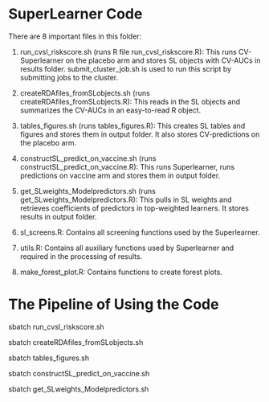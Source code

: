 SuperLearner Code
=================

There are 8 important files in this folder:

1.  run\_cvsl\_riskscore.sh (runs R file run\_cvsl\_riskscore.R): This runs CV-Superlearner on the placebo arm and stores SL objects with CV-AUCs in results folder. submit\_cluster\_job.sh is used to run this script by submitting jobs to the cluster.

2.  createRDAfiles\_fromSLobjects.sh (runs createRDAfiles\_fromSLobjects.R): This reads in the SL objects and summarizes the CV-AUCs in an easy-to-read R object.  

3.  tables\_figures.sh (runs tables\_figures.R): This creates SL tables and figures and stores them in output folder. It also stores CV-predictions on the placebo arm. 

4.  constructSL\_predict\_on\_vaccine.sh (runs constructSL\_predict\_on\_vaccine.R): This runs Superlearner, runs predictions on vaccine arm and stores them in output folder.

5. get\_SLweights\_Modelpredictors.sh (runs get\_SLweights\_Modelpredictors.R): This pulls in SL weights and retrieves coefficients of predictors in top-weighted learners. It stores results in output folder.

4.  sl\_screens.R: Contains all screening functions used by the Superlearner.

5.  utils.R: Contains all auxiliary functions used by Superlearner and required in the processing of results.

6.  make\_forest\_plot.R: Contains functions to create forest plots.

The Pipeline of Using the Code
==============================

sbatch run\_cvsl\_riskscore.sh

sbatch createRDAfiles\_fromSLobjects.sh

sbatch tables\_figures.sh

sbatch constructSL\_predict\_on\_vaccine.sh

sbatch get\_SLweights\_Modelpredictors.sh


